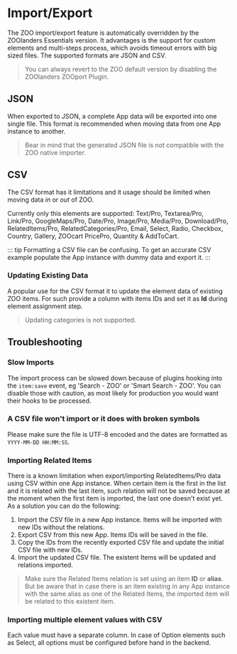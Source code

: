 # Import/Export

The ZOO import/export feature is automatically overridden by the ZOOlanders Essentials version. It advantages is the support for custom elements and multi-steps process, which avoids timeout errors with big sized files. The supported formats are JSON and CSV.

> You can always revert to the ZOO default version by disabling the ZOOlanders ZOOport Plugin.

## JSON

When exported to JSON, a complete App data will be exported into one single file. This format is recommended when moving data from one App instance to another.

> Bear in mind that the generated JSON file is not compatible with the ZOO native importer.

## CSV

The CSV format has it limitations and it usage should be limited when moving data _in_ or _out_ of ZOO.

Currently only this elements are supported: Text/Pro, Textarea/Pro, Link/Pro, GoogleMaps/Pro, Date/Pro, Image/Pro, Media/Pro, Download/Pro, RelatedItems/Pro, RelatedCategories/Pro, Email, Select, Radio, Checkbox, Country, Gallery, ZOOcart PricePro, Quantity & AddToCart.

::: tip
Formatting a CSV file can be confusing. To get an accurate CSV example populate the App instance with dummy data and export it.
:::

### Updating Existing Data

A popular use for the CSV format it to update the element data of existing ZOO items. For such provide a column with items IDs and set it as **Id** during element assignment step.

> Updating categories is not supported.

## Troubleshooting

### Slow Imports

The import process can be slowed down because of plugins hooking into the `item:save` event, eg 'Search - ZOO' or 'Smart Search - ZOO'. You can disable those with caution, as most likely for production you would want their hooks to be processed.

### A CSV file won't import or it does with broken symbols

Please make sure the file is UTF-8 encoded and the dates are formatted as `YYYY-MM-DD HH:MM:SS`.

### Importing Related Items

There is a known limitation when export/importing RelatedItems/Pro data using CSV within one App instance. When certain item is the first in the list and it is related with the last item, such relation will not be saved because at the moment when the first item is imported, the last one doesn't exist yet. As a solution you can do the following:

1. Import the CSV file in a new App instance. Items will be imported with new IDs without the relations.
2. Export CSV from this new App. Items IDs will be saved in the file.
3. Copy the IDs from the recently exported CSV file and update the initial CSV file with new IDs.
4. Import the updated CSV file. The existent Items will be updated and relations imported.

> Make sure the Related Items relation is set using an item **ID** or **alias**. But be aware that in case there is an item existing in any App instance with the same alias as one of the Related Items, the imported item will be related to this existent item.

### Importing multiple element values with CSV

Each value must have a separate column. In case of Option elements such as Select, all options must be configured before hand in the backend.
